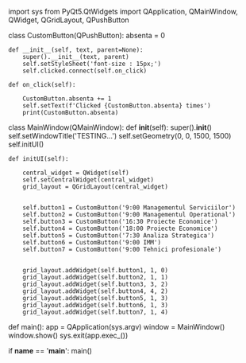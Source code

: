 import sys
from PyQt5.QtWidgets import QApplication, QMainWindow, QWidget, QGridLayout, QPushButton


class CustomButton(QPushButton):
    absenta = 0  

    def __init__(self, text, parent=None):
        super().__init__(text, parent)
        self.setStyleSheet('font-size : 15px;')
        self.clicked.connect(self.on_click)  

    def on_click(self):

        CustomButton.absenta += 1
        self.setText(f'Clicked {CustomButton.absenta} times')
        print(CustomButton.absenta)


class MainWindow(QMainWindow):
    def __init__(self):
        super().__init__()
        self.setWindowTitle('TESTING...')
        self.setGeometry(0, 0, 1500, 1500)
        self.initUI()

    def initUI(self):

        central_widget = QWidget(self)
        self.setCentralWidget(central_widget)
        grid_layout = QGridLayout(central_widget)


        self.button1 = CustomButton('9:00 Managementul Serviciilor')
        self.button2 = CustomButton('9:00 Managementul Operational')
        self.button3 = CustomButton('16:30 Proiecte Economice')
        self.button4 = CustomButton('18:00 Proiecte Economice')
        self.button5 = CustomButton('7:30 Analiza Strategica')
        self.button6 = CustomButton('9:00 IMM')
        self.button7 = CustomButton('9:00 Tehnici profesionale')


        grid_layout.addWidget(self.button1, 1, 0)
        grid_layout.addWidget(self.button2, 1, 1)
        grid_layout.addWidget(self.button3, 3, 2)
        grid_layout.addWidget(self.button4, 4, 2)
        grid_layout.addWidget(self.button5, 1, 3)
        grid_layout.addWidget(self.button6, 1, 3)
        grid_layout.addWidget(self.button7, 1, 4)


def main():
    app = QApplication(sys.argv)
    window = MainWindow()
    window.show()
    sys.exit(app.exec_())


if __name__ == '__main__':
    main()
